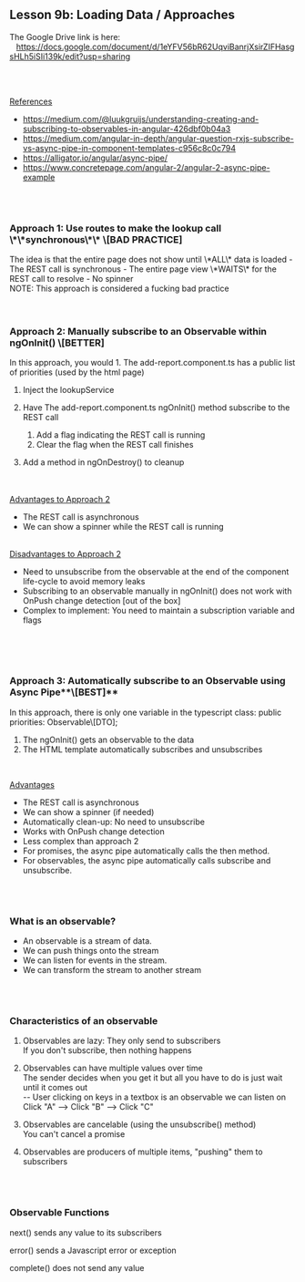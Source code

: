 Lesson 9b:  Loading Data / Approaches
-------------------------------------
The Google Drive link is here:<br>
&nbsp;&nbsp;&nbsp;https://docs.google.com/document/d/1eYFV56bR62UqviBanrjXsirZIFHasgsHLh5iSIi139k/edit?usp=sharing


<br>
<br>


<u>References</u>
- https://medium.com/@luukgruijs/understanding-creating-and-subscribing-to-observables-in-angular-426dbf0b04a3
- https://medium.com/angular-in-depth/angular-question-rxjs-subscribe-vs-async-pipe-in-component-templates-c956c8c0c794
- https://alligator.io/angular/async-pipe/
- https://www.concretepage.com/angular-2/angular-2-async-pipe-example

  
  

<br>
<br>
<h3>Approach 1: Use routes to make the lookup call \*\*synchronous\*\* \[BAD PRACTICE]</h3>
The idea is that the entire page does not show until \*ALL\* data is loaded
- The REST call is synchronous
- The entire page view \*WAITS\* for the REST call to resolve
- No spinner
<br>
NOTE: This approach is considered a fucking bad practice

  
<br>
<br>
<br>
<h3>Approach 2: Manually subscribe to an Observable within ngOnInit() \[BETTER]</h3>
In this approach, you would
1. The add-report.component.ts has a public list of priorities (used by the html page)

1. Inject the lookupService

1. Have The add-report.component.ts ngOnInit() method subscribe to the REST call

   1. Add a flag indicating the REST call is running
   1. Clear the flag when the REST call finishes

1. Add a method in ngOnDestroy() to cleanup

<br>
<br>
<u>Advantages to Approach 2</u>

- The REST call is asynchronous
- We can show a spinner while the REST call is running

<br>
<u>Disadvantages to Approach 2</u>

- Need to unsubscribe from the observable at the end of the component life-cycle to avoid memory leaks
- Subscribing to an observable manually in ngOnInit() does not work with OnPush change detection \[out of the box]
- Complex to implement: You need to maintain a subscription variable and flags

  
<br>
<br>
<br>

<h3>Approach 3: Automatically subscribe to an Observable using Async Pipe**\[BEST]**</h3>
In this approach, there is only one variable in the typescript class:  
  public priorities: Observable\[DTO];

1. The ngOnInit() gets an observable to the data
1. The HTML template automatically subscribes and unsubscribes

<br>

<u>Advantages</u> 
- The REST call is asynchronous
- We can show a spinner (if needed)
- Automatically clean-up: No need to unsubscribe
- Works with OnPush change detection
- Less complex than approach 2
- For promises, the async pipe automatically calls the then method.
- For observables, the async pipe automatically calls subscribe and unsubscribe.

  

<br>
<br>
<h3>What is an observable?</h3>

- An observable is a stream of data.
- We can push things onto the stream 
- We can listen for events in the stream.
- We can transform the stream to another stream



<br>
<br>  
<h3>Characteristics of an observable</h3>

1. Observables are lazy: They only send to subscribers  
   If you don't subscribe, then nothing happens  
     
2. Observables can have multiple values over time  
   The sender decides when you get it but all you have to do is just wait until it comes out  
   -- User clicking on keys in a textbox is an observable we can listen on  
     Click "A" --> Click "B" --> Click "C"  

3. Observables are cancelable (using the unsubscribe() method)  
   You can't cancel a promise  

4. Observables are producers of multiple items, "pushing" them to subscribers
  

<br>
<br>
<h3>Observable Functions</h3>

next() sends any value to its subscribers

error() sends a Javascript error or exception

complete() does not send any value

  
  
  
  
  

